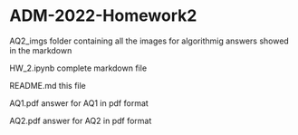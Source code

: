 # ADM-2022-Homework2

AQ2_imgs folder containing all the images for algorithmig answers showed in the markdown

HW_2.ipynb complete markdown file 

README.md this file

AQ1.pdf answer for AQ1 in pdf format

AQ2.pdf answer for AQ2 in pdf format